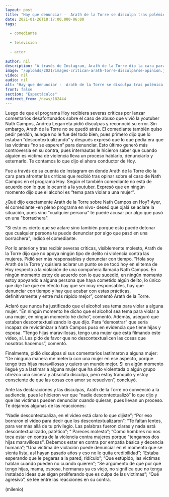 ```yaml
---
layout: post
title: "Hay que denunciar -  Arath de la Torre se disculpa tras polémica en 'Hoy'; lo critican de nuevo"
date: 2021-01-26T18:17:00.000-06:00
tags:
  
  - comediante
  
  - television
  
  - actor
  
author: nil
description: "A través de Instagram, Arath de la Torre dio la cara para afrontar las críticas que recibió tras opinar sobre el caso de Nath Campos en el programa Hoy; sin embargo, lo vuelven a criticar por mostrarse molesto y pedir que se denuncia con tiempo. "
image: "/uploads/2021/images-critican-arath-torre-disculparse-opinion.jpg"
video: nil
audio: nil
alt: "Hay que denunciar -  Arath de la Torre se disculpa tras polémica en 'Hoy'; lo critican de nuevo"
front: false
section: "Espectáculos"
redirect_from: /news/182444
---
```


Luego de que el programa Hoy  recibiera severas críticas por lanzar comentarios desafortunados sobre el caso de abuso que vivió la youtuber Nath Campos, Andrea Legarreta pidió disculpas y reconoció su error. Sin embargo, Arath de la Torre no se quedó atrás. El comediante también quiso pedir perdón, aunque no le fue del todo bien, pues primero dijo que lo estaban “descontextualizando” y después expresó que lo que pedía era que las víctimas “no se esperen” para denunciar. Esto último generó más controversia en su contra, pues internautas le hicieron saber que cuando alguien es víctima de violencia lleva un proceso hablarlo, denunciarlo y externarlo. Te contamos lo que dijo el ahora conductor de Hoy. 

Fue a través de su cuenta de Instagram en donde Arath de la Torre dio la cara para afrontar las críticas que recibió tras opinar sobre el caso de Nath Campos en el programa Hoy. Según el también comediante no está de acuerdo con lo que le ocurrió a la youtuber. Expresó que en ningún momento dijo que el alcohol es “tema para violar a una mujer”. 

¿Qué dijo exactamente Arath de la Torre sobre Nath Campos en Hoy? Ayer, el comediante -en pleno programa en vivo- deseó que ojalá se aclare la situación, pues sino "cualquier persona" te puede acusar por algo que pasó en una "borrachera". 

“Si esto es cierto que se aclare sino también porque esto puede detonar que cualquier persona te puede denunciar por algo que pasó en una borrachera", indicó el comediante. 

Por lo anterior y tras recibir severas críticas, visiblemente molesto, Arath de la Torre dijo que no apoya ningún tipo de delito ni violencia contra las mujeres. Pidió ser más responsables y denunciar con tiempo. "Hola soy Arath de la Torre y quisiera aclarar un punto se se tocó hoy en el tema de Hoy respecto a la violación de una compañera llamada Nath Campos. En ningún momento estoy de acuerdo con lo que sucedió, en ningún momento estoy apoyando a alguna persona que haya cometido algún delito, lo único que dije fue que en efecto hay que ser muy responsables, hay que denunciar con tiempo y hay que acabar con estas prácticas, definitivamente y entre más rápido mejor”, comentó Arath de la Torre. 

Aclaró que nunca ha justificado que el alcohol sea tema para violar a alguna mujer. “En ningún momento he dicho que el alcohol sea tema para violar a una mujer, en ningún momento he dicho”, comentó. Además, aseguró que estaban descontextualizando lo que dijo. Para “demostrar” que sería incapaz de revictimizar a Nath Campos puso en evidencia que tiene hijas y esposa. “Tengo hijas maravillosas, tengo una mujer que está filmando este video, sí. Les pido de favor que no descontextualicen las cosas que nosotros hacemos”, comentó. 


Finalmente, pidió disculpas si sus comentarios lastimaron a alguna mujer: “De ninguna manera me metería con una mujer en ese aspecto, porque tengo tres hijas maravillosas y quiero un mundo mejor. Si en algún momento llegué yo a lastimar a alguna mujer que ha sido violentada o algún grupo ofrezco una sincera y absoluta disculpa, pero estoy tranquilo y estoy consciente de que las cosas con amor se resuelven”, concluyó. 

Ante las declaraciones y las disculpas, Arath de la Torre no convenció a la audiencia, pues le hicieron ver que “nadie descontextualizó” lo que dijo y que las víctimas pueden denunciar cuando quieran, pues llevan un proceso. Te dejamos algunas de las reacciones:  

“Nadie descontextualiza, en el video está claro lo que dijiste”; “Por eso borraron el video para decir que los descontextualizaron”; “Te faltan lentes, para ver más allá de tu privilegio. Las palabras fueron claras y nada está descontextualizado, patético”; “ Pareces molesto”; “Como hombres no nos toca estar en contra de la violencia contra mujeres porque "tengamos dos hijas maravillosas". Debemos estar en contra por empatía básica y decencia humana”; “Una víctima de violación puede denunciar en el momento que se sienta lista, así hayan pasado años y eso no le quita credibilidad”; “Estaba esperando que le pegaras a la pared, ridículo”; “Que estúpido, las victimas hablan cuando pueden no cuando quieren”; “Se argumento de que por qué tengo hijas, mamá, esposa, hermanas ya es viejo, no significa que no tenga instalado ideas que sigan proliferando que es culpa de las victimas”; “Qué agresivo”, se lee entre las reacciones en su contra. 

(milenio)